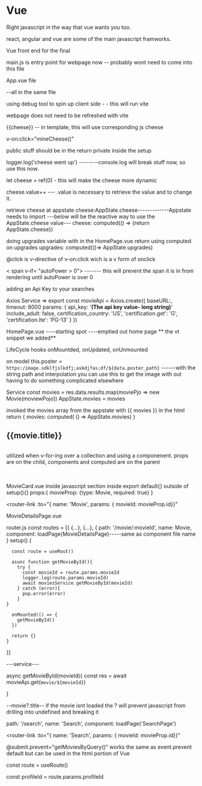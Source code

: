 # Vue

Right javascript in the way that vue wants you too.

react, angular and vue are some of the main javascript framworks.

Vue front end for the final

main.js is entry point for webpage now
-- probably wont need to come into this file

App.vue file

<template>
html
</template>

<script>
javascript
</script>

<style>
css 
</style>

--all in the same file

using debug tool to spin up client side - - this will run vite

webpage does not need to be refreshed with vite

{{cheese}} -- in template, this will use corresponding js cheese 

v-on:click="mineCheese()"

public stuff should be in the return
private inside the setup

logger.log('cheese went up') --------console.log will break stuff now, so use this now.

let cheese = ref(0) - this will make the cheese more dynamic

cheese.value++ --- .value is necessary to retrieve the value and to change it.

retrieve cheese at appstate
cheese:AppState.cheese-------------Appstate needs to import
---below will be the reactive way to use the AppState.cheese value---
cheese: computed(() => {return AppState.cheese})

doing upgrades variable with in the HomePage.vue return
using computed on upgrades
upgrades: computed(()=> AppState.upgrades)

@click is v-directive of v-on:click wich is a v form of onclick

< span v-if= "autoPower > 0"> ------- this will prevent the span it is in from rendering until autoPower is over 0


<!-- SECTION TUESDAY -->

<!-- STUB API KEY -->
adding an Api Key to your searches


Axios Service => 
                      export const movieApi = Axios.create({
                        baseURL:,  
                        timeout: 8000
                        params: {
                          api_key: '**(The api key value- long string)**'
                          include_adult: false,
                          certification_country: 'US',
                          'certification.get': 'G',
                          'certification.lte': 'PG-13'
                        }
                      })


HomePage.vue
----starting spot
----emptied out home page ** the vt snippet we added**

LifeCycle hooks 
onMountded, onUpdated, onUnmounted

on model
  this.poster = `https:/image.sdklfjslkdfj;askdjfas;df/${data.poster_path}` ------with the string path and interpolation you can use this to get the image with out having to do something complicated elsewhere

  Service
  const movies = res.data.results.map(moviePjo => new Movie(moviewPojo))
  AppState.movies = movies

<!-- STUB movies variable -->
invoked the movies array from the appstate with {{ movies }} in the html
return {
  movies: computed( () => AppState.movies)
}

<!-- STUB iterate over data -->
<h2 v-for="movie in movies" :key="movie.id">
{{movie.title}}
</h2>

<!-- STUB image iteration -->
<img :src="movie.poster" :alt="movie.title">

<!-- STUB component iteration -->
utilized when v-for-ing over a collection and using a componenent. props are on the child, components and computed are on the parent

<h2 v-for="movie in movies" :key="movie.id" class="col-3"> 
<img :src="movieProp.poster" :alt="movieProp.title">
<MovieCard :movieProp="movie"/>
</h2>

MovieCard.vue
inside javascript section inside export default{} outside of setup(){}
props:{
  movieProp: {type: Movie, required: true}
}

<!-- STUB Router Link -->

<router-link :to="{ name: 'Movie', params: { movieId: movieProp.id}}"

MovieDetailsPage.vue


router.js
  const routes = [{
    {...},
    {...},
    {
      path: '/movie/:movieId',
      name: Movie,
      component: loadPage(MovieDetailsPage)-----same as component file name
    }
    setup() {

      const route = useRout()

      asunc function getMovieById(){
        try {
          const movieId = route.params.movieId
          logger.log(route.params.movieId)
          await moviesService.getMovieById(movieId)
        } catch (error){
          pop.error(error)
        }
    }

      onMounted(() => {
        getMovieById()
      })

      return {}
    }
  }]


  ---service---

  async getMovieById(movieId){
    const res  = await movieApi.get(`movie/${movieId}`)

  }

  --movie?.title-- if the movie isnt loaded the ? will prevent javascript from drilling into undefined and breaking it

  <!-- SECTION Search -->

  path: '/search',
  name: 'Search',
  component: loadPage('SearchPage')

  <router-link :to="{ name: 'Search', params: { movieId: movieProp.id}}"

  <!-- STUB v-model is a two way bind, pulls what is saved in the setup/return and pushes back in that is updated through like an input -->

  @submit.prevent="getMoviesByQuery()" works the same as event.prevent default but can be used in the html portion of Vue



  <!-- SECTION GraigsList -->

  <!-- SECTION galleries -->

  const route = useRoute()

  const profileId = route.params.profileId

  